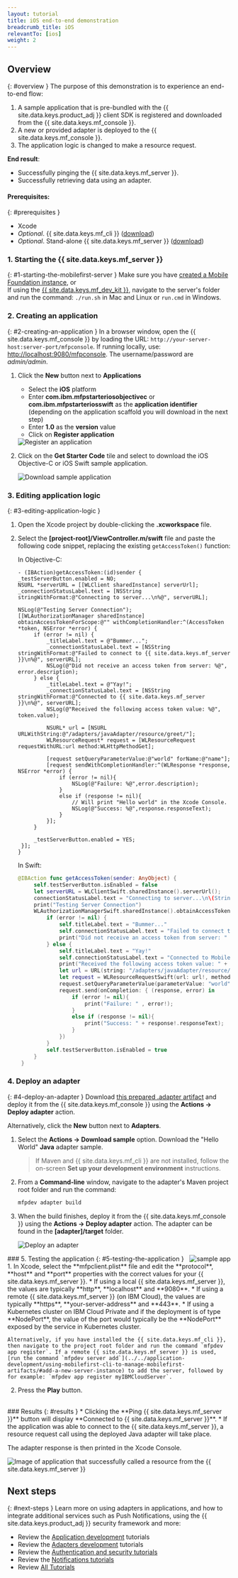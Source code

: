 ```yaml
---
layout: tutorial
title: iOS end-to-end demonstration
breadcrumb_title: iOS
relevantTo: [ios]
weight: 2
---
```

<!-- NLS_CHARSET=UTF-8 -->
## Overview
{: #overview }
The purpose of this demonstration is to experience an end-to-end flow:

1. A sample application that is pre-bundled with the {{ site.data.keys.product_adj }} client SDK is registered and downloaded from the {{ site.data.keys.mf_console }}.
2. A new or provided adapter is deployed to the {{ site.data.keys.mf_console }}.  
3. The application logic is changed to make a resource request.

**End result**:

* Successfully pinging the {{ site.data.keys.mf_server }}.
* Successfully retrieving data using an adapter.

#### Prerequisites:
{: #prerequisites }
* Xcode
* *Optional*. {{ site.data.keys.mf_cli }} ([download]({{site.baseurl}}/downloads))
* *Optional*. Stand-alone {{ site.data.keys.mf_server }} ([download]({{site.baseurl}}/downloads))

### 1. Starting the {{ site.data.keys.mf_server }}
{: #1-starting-the-mobilefirst-server }
Make sure you have [created a Mobile Foundation instance](../../ibmcloud/using-mobile-foundation), or  
If using the [{{ site.data.keys.mf_dev_kit }}](../../installation-configuration/development/mobilefirst), navigate to the server's folder and run the command: `./run.sh` in Mac and Linux or `run.cmd` in Windows.

### 2. Creating an application
{: #2-creating-an-application }
In a browser window, open the {{ site.data.keys.mf_console }} by loading the URL: `http://your-server-host:server-port/mfpconsole`. If running locally, use: [http://localhost:9080/mfpconsole](http://localhost:9080/mfpconsole). The username/password are *admin/admin*.

1. Click the **New** button next to **Applications**
    * Select the **iOS** platform
    * Enter **com.ibm.mfpstarteriosobjectivec** or **com.ibm.mfpstarteriosswift** as the **application identifier** (depending on the application scaffold you will download in the next step)
    * Enter **1.0** as the **version** value
    * Click on **Register application**

    <img class="gifplayer" alt="Register an application" src="register-an-application-ios.png"/>

2. Click on the **Get Starter Code** tile and select to download the iOS Objective-C or iOS Swift sample application.

    <img class="gifplayer" alt="Download sample application" src="download-starter-code-ios.png"/>

### 3. Editing application logic
{: #3-editing-application-logic }
1. Open the Xcode project by double-clicking the **.xcworkspace** file.

2. Select the **[project-root]/ViewController.m/swift** file and paste the following code snippet, replacing the existing `getAccessToken()` function:

   In Objective-C:

   ```objc
   - (IBAction)getAccessToken:(id)sender {
   _testServerButton.enabled = NO;
   NSURL *serverURL = [[WLClient sharedInstance] serverUrl];
   _connectionStatusLabel.text = [NSString stringWithFormat:@"Connecting to server...\n%@", serverURL];

   NSLog(@"Testing Server Connection");
   [[WLAuthorizationManager sharedInstance] obtainAccessTokenForScope:@"" withCompletionHandler:^(AccessToken *token, NSError *error) {
        if (error != nil) {
            _titleLabel.text = @"Bummer...";
            _connectionStatusLabel.text = [NSString stringWithFormat:@"Failed to connect to {{ site.data.keys.mf_server }}\n%@", serverURL];
            NSLog(@"Did not receive an access token from server: %@", error.description);
        } else {
            _titleLabel.text = @"Yay!";
            _connectionStatusLabel.text = [NSString stringWithFormat:@"Connected to {{ site.data.keys.mf_server }}\n%@", serverURL];
            NSLog(@"Received the following access token value: %@", token.value);

            NSURL* url = [NSURL URLWithString:@"/adapters/javaAdapter/resource/greet/"];
            WLResourceRequest* request = [WLResourceRequest requestWithURL:url method:WLHttpMethodGet];

            [request setQueryParameterValue:@"world" forName:@"name"];
            [request sendWithCompletionHandler:^(WLResponse *response, NSError *error) {
                if (error != nil){
                    NSLog(@"Failure: %@",error.description);
                }
                else if (response != nil){
                    // Will print "Hello world" in the Xcode Console.
                    NSLog(@"Success: %@",response.responseText);
                }
            }];
        }

        _testServerButton.enabled = YES;
    }];
   }
   ```

   In Swift:

   ```swift
   @IBAction func getAccessToken(sender: AnyObject) {
        self.testServerButton.isEnabled = false
        let serverURL = WLClientSwift.sharedInstance().serverUrl();
        connectionStatusLabel.text = "Connecting to server...\n\(String(describing: serverURL))"
        print("Testing Server Connection")
        WLAuthorizationManagerSwift.sharedInstance().obtainAccessToken(forScope: nil) { (token,error) -> Void in
            if (error != nil) {
                self.titleLabel.text = "Bummer..."
                self.connectionStatusLabel.text = "Failed to connect to MobileFirst Server\n\(String(describing: serverURL))"
                print("Did not receive an access token from server: " + error.debugDescription)
            } else {
                self.titleLabel.text = "Yay!"
                self.connectionStatusLabel.text = "Connected to MobileFirst Server\n\(String(describing: serverURL))"
                print("Received the following access token value: " + (token?.value)!);
                let url = URL(string: "/adapters/javaAdapter/resource/greet/");
                let request = WLResourceRequestSwift(url: url!, method: WLResourceRequestSwift.WLHttpMethodGet);
                request.setQueryParameterValue(parameterValue: "world", forName: "name");
                request.send(onCompletion: { (response, error) in
                    if (error != nil){
                        print("Failure: " , error!);
                    }
                    else if (response != nil){
                        print("Success: " + response!.responseText);
                    }
                })
            }
            self.testServerButton.isEnabled = true
        }
    }
   ```

### 4. Deploy an adapter
{: #4-deploy-an-adapter }
Download [this prepared .adapter artifact](../javaAdapter.adapter) and deploy it from the {{ site.data.keys.mf_console }} using the **Actions → Deploy adapter** action.

Alternatively, click the **New** button next to **Adapters**.  

1. Select the **Actions → Download sample** option. Download the "Hello World" **Java** adapter sample.

   > If Maven and {{ site.data.keys.mf_cli }} are not installed, follow the on-screen **Set up your development environment** instructions.

2. From a **Command-line** window, navigate to the adapter's Maven project root folder and run the command:

   ```bash
   mfpdev adapter build
   ```

3. When the build finishes, deploy it from the {{ site.data.keys.mf_console }} using the **Actions → Deploy adapter** action. The adapter can be found in the **[adapter]/target** folder.

    <img class="gifplayer" alt="Deploy an adapter" src="create-an-adapter.png"/>   

<img src="iosQuickStart.png" alt="sample app" style="float:right"/>
### 5. Testing the application
{: #5-testing-the-application }
1. In Xcode, select the **mfpclient.plist** file and edit the **protocol**, **host** and **port** properties with the correct values for your {{ site.data.keys.mf_server }}.
    * If using a local {{ site.data.keys.mf_server }}, the values are typically **http**, **localhost** and **9080**.
    * If using a remote {{ site.data.keys.mf_server }} (on IBM Cloud), the values are typically **https**, **your-server-address** and **443**.
    * If using a Kubernetes cluster on IBM Cloud Private and if the deployment is of type **NodePort**, the value of the port would typically be the **NodePort** exposed by the service in Kubernetes cluster.

    Alternatively, if you have installed the {{ site.data.keys.mf_cli }}, then navigate to the project root folder and run the command `mfpdev app register`. If a remote {{ site.data.keys.mf_server }} is used, [run the command `mfpdev server add`](../../application-development/using-mobilefirst-cli-to-manage-mobilefirst-artifacts/#add-a-new-server-instance) to add the server, followed by for example: `mfpdev app register myIBMCloudServer`.

2. Press the **Play** button.

<br clear="all"/>
### Results
{: #results }
* Clicking the **Ping {{ site.data.keys.mf_server }}** button will display **Connected to {{ site.data.keys.mf_server }}**.
* If the application was able to connect to the {{ site.data.keys.mf_server }}, a resource request call using the deployed Java adapter will take place.

The adapter response is then printed in the Xcode Console.

![Image of application that successfully called a resource from the {{ site.data.keys.mf_server }} ](success_response.png)

## Next steps
{: #next-steps }
Learn more on using adapters in applications, and how to integrate additional services such as Push Notifications, using the {{ site.data.keys.product_adj }} security framework and more:

- Review the [Application development](../../application-development/) tutorials
- Review the [Adapters development](../../adapters/) tutorials
- Review the [Authentication and security tutorials](../../authentication-and-security/)
- Review the [Notifications tutorials](../../notifications/)
- Review [All Tutorials](../../all-tutorials)
